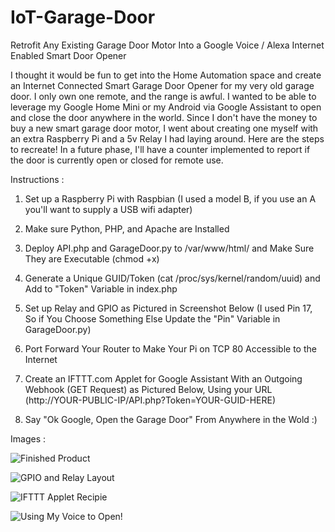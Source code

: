 # IoT-Garage-Door
Retrofit Any Existing Garage Door Motor Into a Google Voice / Alexa Internet Enabled Smart Door Opener

I thought it would be fun to get into the Home Automation space and create an Internet Connected Smart Garage Door Opener for my very old garage door.  I only own one remote, and the range is awful.  I wanted to be able to leverage my Google Home Mini or my Android via Google Assistant to open and close the door anywhere in the world.  Since I don't have the money to buy a new smart garage door motor, I went about creating one myself with an extra Raspberry Pi and a 5v Relay I had laying around.  Here are the steps to recreate!  In a future phase, I'll have a counter implemented to report if the door is currently open or closed for remote use.

Instructions : 


1) Set up a Raspberry Pi with Raspbian (I used a model B, if you use an A you'll want to supply a USB wifi adapter)

2) Make sure Python, PHP, and Apache are Installed

3) Deploy API.php and GarageDoor.py to /var/www/html/ and Make Sure They are Executable (chmod +x)

4) Generate a Unique GUID/Token (cat /proc/sys/kernel/random/uuid) and Add to "Token" Variable in index.php

5) Set up Relay and GPIO as Pictured in Screenshot Below (I used Pin 17, So if You Choose Something Else Update the "Pin" Variable in GarageDoor.py)

6) Port Forward Your Router to Make Your Pi on TCP 80 Accessible to the Internet

7) Create an IFTTT.com Applet for Google Assistant With an Outgoing Webhook (GET Request) as Pictured Below, Using your URL (http://YOUR-PUBLIC-IP/API.php?Token=YOUR-GUID-HERE)

8) Say "Ok Google, Open the Garage Door" From Anywhere in the Wold :)

Images : 


![Finished Product](https://i.imgur.com/QHwhLrr.jpg)

![GPIO and Relay Layout](https://i.imgur.com/HqlKxyw.jpg)

![IFTTT Applet Recipie](https://i.imgur.com/wWyx5RH.png)

![Using My Voice to Open!](https://i.imgur.com/KPEASWy.png)

